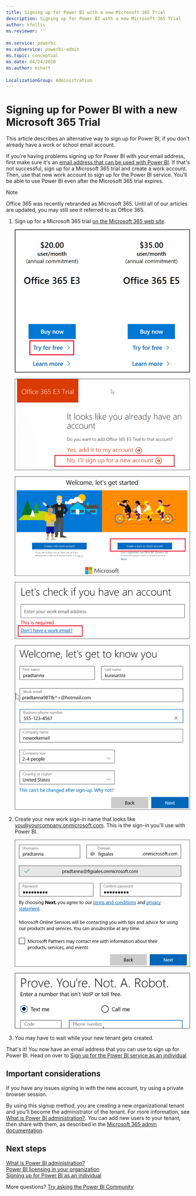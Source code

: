 ```yaml
---
title: Signing up for Power BI with a new Microsoft 365 Trial
description: Signing up for Power BI with a new Microsoft 365 Trial
author: kfollis
ms.reviewer: ''

ms.service: powerbi
ms.subservice: powerbi-admin
ms.topic: conceptual
ms.date: 04/24/2020
ms.author: mihart

LocalizationGroup: Administration
---
```


# Signing up for Power BI with a new Microsoft 365 Trial

This article describes an alternative way to sign up for Power BI, if you don't already have a work or school email account. 

If you're having problems signing up for Power BI with your email address, first make sure it's an [email address that can be used with Power BI](service-self-service-signup-for-power-bi.md#supported-email-addresses). If that's not successful, sign up for a Microsoft 365 trial and create a work account. Then, use that new work account to sign up for the Power BI service. You'll be able to use Power BI even after the Microsoft 365 trial expires.

> [!NOTE]
> Office 365 was recently rebranded as Microsoft 365. Until all of our articles are updated, you may still see it referred to as Office 365.

1. Sign up for a Microsoft 365 trial [on the Microsoft 365 web site](https://www.microsoft.com/en-us/microsoft-365/business/compare-more-office-365-for-business-plans).

    ![welcome page](media/service-admin-signing-up-for-power-bi-with-a-new-office-365-trial/power-be-try.png)

    ![Choose to sign up for new account](media/service-admin-signing-up-for-power-bi-with-a-new-office-365-trial/power-bi-existing.png)

    ![create work or school account](media/service-admin-signing-up-for-power-bi-with-a-new-office-365-trial/power-bi-create-email.png)

    ![Choose to sign up for new account](media/service-admin-signing-up-for-power-bi-with-a-new-office-365-trial/power-bi-no-email.png)

    ![enter your contact info](media/service-admin-signing-up-for-power-bi-with-a-new-office-365-trial/power-bi-welcome-you.png)

    

1. Create your new work sign-in name that looks like you@yourcompany.onmicrosoft.com. This is the sign-in you'll use with Power BI.

    ![create work address](media/service-admin-signing-up-for-power-bi-with-a-new-office-365-trial/power-bi-create-address.png)

    ![get code by text](media/service-admin-signing-up-for-power-bi-with-a-new-office-365-trial/power-bi-robot.png)    

1. You may have to wait while your new tenant gets created. 

That's it!  You now have an email address that you can use to sign up for Power BI. Head on over to [Sign up for the Power BI service as an individual](service-self-service-signup-for-power-bi.md)





## Important considerations
If you have any issues signing in with the new account, try using a private browser session.    

By using this signup method, you are creating a new organizational tenant and you'll become the administrator of the tenant. For more information, see [What is Power BI administration?](service-admin-administering-power-bi-in-your-organization.md). You can add new users to your tenant, then share with them, as described in the [Microsoft 365 admin documentation](https://support.office.com/en-sg/article/Add-users-individually-to-Office-365---Admin-Help-1970f7d6-03b5-442f-b385-5880b9c256ec).

## Next steps

[What is Power BI administration?](service-admin-administering-power-bi-in-your-organization.md)  
[Power BI licensing in your organization](service-admin-licensing-organization.md)  
[Signing up for Power BI as an individual](service-self-service-signup-for-power-bi.md)

More questions? [Try asking the Power BI Community](https://community.powerbi.com/)